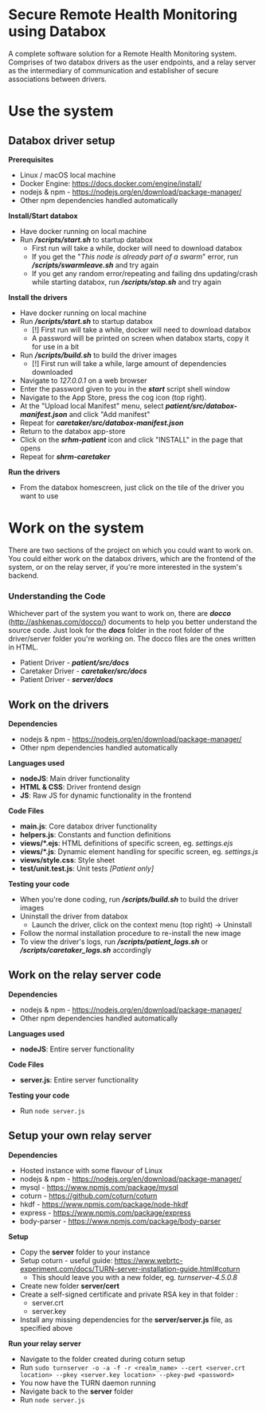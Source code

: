 # Secure Remote Health Monitoring using Databox
A complete software solution for a Remote Health Monitoring system. Comprises of two databox drivers as the user endpoints, and a relay server as the intermediary of communication and establisher of secure associations between drivers.

# Use the system

## Databox driver setup
**Prerequisites** 
- Linux / macOS local machine
- Docker Engine: https://docs.docker.com/engine/install/
- nodejs & npm - https://nodejs.org/en/download/package-manager/
- Other npm dependencies handled automatically

**Install/Start databox**
- Have docker running on local machine
- Run ***/scripts/start.sh*** to startup databox
	- First run will take a while, docker will need to download databox
	- If you get the "*This node is already part of a swarm*" error, run ***/scripts/swarmleave.sh*** and try again
	- If you get any random error/repeating and failing dns updating/crash while starting databox, run ***/scripts/stop.sh*** and try again

**Install the drivers**
- Have docker running on local machine
- Run ***/scripts/start.sh*** to startup databox
	- [!] First run will take a while, docker will need to download databox
	- A password will be printed on screen when databox starts, copy it for use in a bit
- Run ***/scripts/build.sh*** to build the driver images
	- [!] First run will take a while, large amount of dependencies downloaded 
- Navigate to *127.0.0.1* on a web browser
- Enter the password given to you in the ***start*** script shell window
- Navigate to the App Store, press the cog icon (top right).
- At the "Upload local Manifest" menu, select ***patient/src/databox-manifest.json*** and click "Add manifest"
- Repeat for ***caretaker/src/databox-manifest.json***
- Return to the databox app-store
- Click on the ***srhm-patient*** icon and click "INSTALL" in the page that opens
- Repeat for ***shrm-caretaker***

**Run the drivers**
- From the databox homescreen, just click on the tile of the driver you want to use

# Work on the system
There are two sections of the project on which you could want to work on. You could either work on the databox drivers, which are the frontend of the system, or on the relay server, if you're more interested in the system's backend.

### Understanding the Code
Whichever part of the system you want to work on, there are ***docco*** (http://ashkenas.com/docco/) documents to help you better understand the source code. Just look for the ***docs*** folder in the root folder of the driver/server folder you're working on. The docco files are the ones written in HTML.
- Patient Driver - ***patient/src/docs***
- Caretaker Driver - ***caretaker/src/docs***
- Patient Driver - ***server/docs***

## Work on the drivers
**Dependencies**
- nodejs & npm - https://nodejs.org/en/download/package-manager/
- Other npm dependencies handled automatically

**Languages used**
- **nodeJS**: Main driver functionality
- **HTML & CSS**: Driver frontend design
- **JS**: Raw JS for dynamic functionality in the frontend

**Code Files**
- **main.js**: Core databox driver functionality
- **helpers.js**: Constants and function definitions
- **views/*.ejs**: HTML definitions of specific screen, eg. *settings.ejs*
- **views/*.js**: Dynamic element handling for specific screen, eg. *settings.js*
- **views/style.css**: Style sheet
- **test/unit.test.js**: Unit tests *[Patient only]* 

**Testing your code**
- When you're done coding, run ***/scripts/build.sh*** to build the driver images
- Uninstall the driver from databox
	- Launch the driver, click on the context menu (top right) -> Uninstall
- Follow the normal installation procedure to re-install the new image
- To view the driver's logs, run ***/scripts/patient_logs.sh*** or ***/scripts/caretaker_logs.sh*** accordingly

## Work on the relay server code

**Dependencies**
- nodejs & npm - https://nodejs.org/en/download/package-manager/
- Other npm dependencies handled automatically

**Languages used**
- **nodeJS**: Entire server functionality

**Code Files**
- **server.js**: Entire server functionality

**Testing your code**
 - Run  `node server.js`

## Setup your own relay server 

**Dependencies**
- Hosted instance with some flavour of Linux
- nodejs & npm - https://nodejs.org/en/download/package-manager/
- mysql - https://www.npmjs.com/package/mysql
- coturn - https://github.com/coturn/coturn
- hkdf - https://www.npmjs.com/package/node-hkdf
- express - https://www.npmjs.com/package/express
- body-parser - https://www.npmjs.com/package/body-parser

 **Setup**
 - Copy the **server** folder to your instance
 - Setup coturn - useful guide: https://www.webrtc-experiment.com/docs/TURN-server-installation-guide.html#coturn
	 - This should leave you with a new folder, eg. *turnserver-4.5.0.8*
 - Create new folder **server/cert**
 - Create a self-signed certificate and private RSA key in that folder : 
	 - server.crt  
	 - server.key
 - Install any missing dependencies for the **server/server.js** file, as specified above

**Run your relay server**
 - Navigate to the folder created during coturn setup 
 - Run `sudo turnserver -o -a -f -r <realm_name> --cert <server.crt location> --pkey <server.key location> --pkey-pwd <password>`
 - You now have the TURN daemon running
 - Navigate back to the **server** folder
 - Run  `node server.js`
